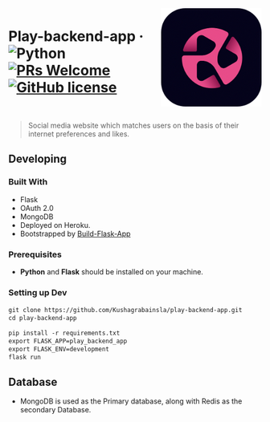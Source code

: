 <img src="https://raw.githubusercontent.com/Kushagrabainsla/play/master/public/playLogo.ico" alt="Play Logo" width="200" align="right">


# Play-backend-app &middot; ![Python](https://img.shields.io/badge/Language-Python-blue?style=flat&logo=python) [![PRs Welcome](https://img.shields.io/badge/PRs-welcome-brightgreen.svg?style=flat)](http://makeapullrequest.com) [![GitHub license](https://img.shields.io/badge/license-MIT-blue.svg?style=flat)](https://github.com/your/your-project/blob/master/LICENSE)

<Br/>

> Social media website which matches users on the basis of their internet preferences and likes.


## Developing


### Built With

* Flask
* OAuth 2.0
* MongoDB
* Deployed on Heroku.
* Bootstrapped by [Build-Flask-App](https://pypi.org/project/build-flask-app/)

### Prerequisites
* **Python** and **Flask** should be installed on your machine.


### Setting up Dev


```shell
git clone https://github.com/Kushagrabainsla/play-backend-app.git
cd play-backend-app
```

```shell
pip install -r requirements.txt
export FLASK_APP=play_backend_app
export FLASK_ENV=development
flask run
```

## Database

* MongoDB is used as the Primary database, along with Redis as the secondary Database.

<Br/>